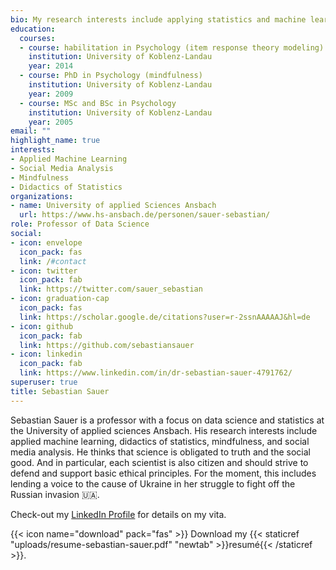 ```yaml
---
bio: My research interests include applying statistics and machine learning to psychological phenomena such as mindfulness and learning behavior.
education:
  courses:
  - course: habilitation in Psychology (item response theory modeling)
    institution: University of Koblenz-Landau
    year: 2014
  - course: PhD in Psychology (mindfulness)
    institution: University of Koblenz-Landau
    year: 2009
  - course: MSc and BSc in Psychology
    institution: University of Koblenz-Landau
    year: 2005
email: ""
highlight_name: true
interests:
- Applied Machine Learning
- Social Media Analysis
- Mindfulness
- Didactics of Statistics
organizations:
- name: University of applied Sciences Ansbach
  url: https://www.hs-ansbach.de/personen/sauer-sebastian/
role: Professor of Data Science
social:
- icon: envelope
  icon_pack: fas
  link: /#contact
- icon: twitter
  icon_pack: fab
  link: https://twitter.com/sauer_sebastian
- icon: graduation-cap
  icon_pack: fas
  link: https://scholar.google.de/citations?user=r-2ssnAAAAAJ&hl=de
- icon: github
  icon_pack: fab
  link: https://github.com/sebastiansauer
- icon: linkedin
  icon_pack: fab
  link: https://www.linkedin.com/in/dr-sebastian-sauer-4791762/ 
superuser: true
title: Sebastian Sauer
---
```



Sebastian Sauer is a professor with a focus on data science and statistics at the University of applied sciences Ansbach. 
His research interests include applied machine learning, didactics of statistics, mindfulness, and social media analysis.
He thinks that science is obligated to truth and the social good.
And in particular, each scientist is also citizen and should strive to defend and support basic ethical principles.
For the moment, this includes lending a voice to the cause of Ukraine in her struggle to fight off the Russian invasion 🇺🇦.




Check-out my [LinkedIn Profile](https://www.linkedin.com/in/dr-sebastian-sauer-4791762/) for details on my vita.

{{< icon name="download" pack="fas" >}} Download my {{< staticref "uploads/resume-sebastian-sauer.pdf" "newtab" >}}resumé{{< /staticref >}}.

